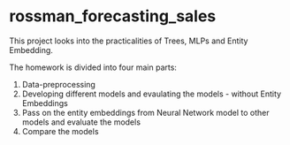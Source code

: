 # rossman_forecasting_sales
This project looks into the practicalities of Trees, MLPs and Entity Embedding.

The homework is divided into four main parts: 
1. Data-preprocessing 
2. Developing different models and evaulating the models - without Entity Embeddings 
3. Pass on the entity embeddings from Neural Network model to other models and evaluate the models 
4. Compare the models

